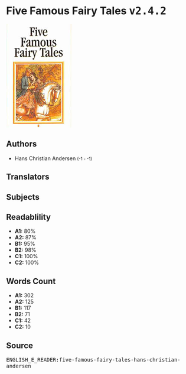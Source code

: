 # Five Famous Fairy Tales <kbd>v2.4.2</kbd>

![](./cover.medium.jpg "")

## Authors


 - Hans Christian Andersen <small>(-1 - -1)</small>

## Translators



## Subjects



## Readablility


 - **A1:** 80%
 - **A2:** 87%
 - **B1:** 95%
 - **B2:** 98%
 - **C1:** 100%
 - **C2:** 100%

## Words Count


 - **A1:** 302
 - **A2:** 125
 - **B1:** 117
 - **B2:** 71
 - **C1:** 42
 - **C2:** 10

## Source


<kbd>ENGLISH_E_READER:five-famous-fairy-tales-hans-christian-andersen</kbd>
